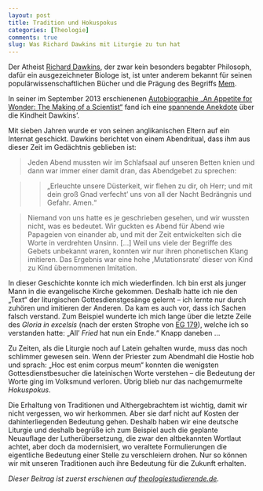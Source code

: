 ```yaml
---
layout: post
title: Tradition und Hokuspokus
categories: [Theologie]
comments: true
slug: Was Richard Dawkins mit Liturgie zu tun hat
---
```


Der Atheist [Richard Dawkins](http://de.wikipedia.org/wiki/Richard_Dawkins), der zwar kein besonders begabter Philosoph, dafür ein ausgezeichneter Biologe ist, ist unter anderem bekannt für seinen populärwissenschaftlichen Bücher und die Prägung des Begriffs [Mem](http://de.wikipedia.org/wiki/Mem).

<!--more-->

In seiner im September 2013 erschienenen [Autobiographie „An Appetite for Wonder: The Making of a Scientist“](http://www.amazon.de/An-Appetite-Wonder-Making-Scientist/dp/006228715X/) fand ich eine [spannende Anekdote](http://www.brainpickings.org/index.php/2013/10/02/richard-dawkins-meme-appetite-for-wonder/) über die Kindheit Dawkins’.

Mit sieben Jahren wurde er von seinen anglikanischen Eltern auf ein Internat geschickt. Dawkins berichtet von einem Abendritual, dass ihm aus dieser Zeit im Gedächtnis geblieben ist:

> Jeden Abend mussten wir im Schlafsaal auf unseren Betten knien und dann war immer einer damit dran, das Abendgebet zu sprechen:

>>„Erleuchte unsere Düsterkeit, wir flehen zu dir, oh Herr; und mit dein groß Gnad verfecht’ uns von all der Nacht Bedrängnis und Gefahr. Amen.“

>Niemand von uns hatte es je geschrieben gesehen, und wir wussten nicht, was es bedeutet. Wir guckten es Abend für Abend wie Papageien von einander ab, und mit der Zeit entwickelten sich die Worte in verdrehten Unsinn. […] Weil uns viele der Begriffe des Gebets unbekannt waren, konnten wir nur ihren phonetischen Klang imitieren. Das Ergebnis war eine hohe ,Mutationsrate’ dieser von Kind zu Kind übernommenen Imitation.

In dieser Geschichte konnte ich mich wiederfinden. Ich bin erst als junger Mann in die evangelische Kirche gekommen. Deshalb hatte ich nie den „Text“ der liturgischen Gottesdienstgesänge gelernt – ich lernte nur durch zuhören und imitieren der Anderen. Da kam es auch vor, dass ich Sachen falsch verstand. Zum Beispiel wunderte ich mich lange über die letzte Zeile des *Gloria in excelsis* (nach der ersten Strophe von [EG 179](http://www.liederdatenbank.de/song/117)), welche ich so verstanden hatte: „All’ *Fried* hat nun ein Ende.“ Knapp daneben …

Zu Zeiten, als die Liturgie noch auf Latein gehalten wurde, muss das noch schlimmer gewesen sein. Wenn der Priester zum Abendmahl die Hostie hob und sprach: „Hoc est enim corpus meum“ konnten die wenigsten Gottesdienstbesucher die lateinischen Worte verstehen – die Bedeutung der Worte ging im Volksmund verloren. Übrig blieb nur das nachgemurmelte *Hokuspokus*.

Die Erhaltung von Traditionen und Althergebrachtem ist wichtig, damit wir nicht vergessen, wo wir herkommen. Aber sie darf nicht auf Kosten der dahinterliegenden Bedeutung gehen. Deshalb haben wir eine deutsche Liturgie und deshalb begrüße ich zum Beispiel auch die geplante Neuauflage der Lutherübersetzung, die zwar den altbekannten Wortlaut achtet, aber doch da modernisiert, wo veraltete Formulierungen die eigentliche Bedeutung einer Stelle zu verschleiern drohen. Nur so können wir mit unseren Traditionen auch ihre Bedeutung für die Zukunft erhalten.

*Dieser Beitrag ist zuerst erschienen auf [theologiestudierende.de](http://www.theologiestudierende.de).*